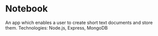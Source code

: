 # Notebook
An app which enables a user to create short text documents and store them. Technologies: Node.js, Express, MongoDB
